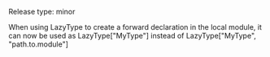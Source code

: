 Release type: minor

When using LazyType to create a forward declaration in the local module,
it can now be used as LazyType["MyType"] instead of LazyType["MyType", "path.to.module"]
